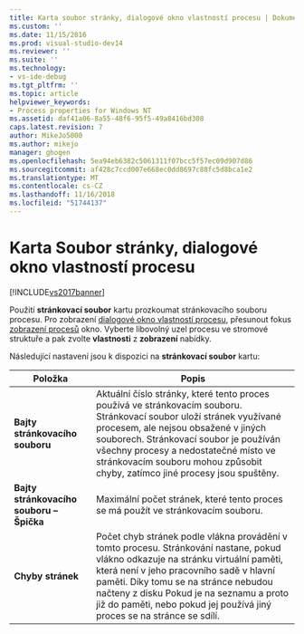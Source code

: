 ```yaml
---
title: Karta soubor stránky, dialogové okno vlastností procesu | Dokumentace Microsoftu
ms.custom: ''
ms.date: 11/15/2016
ms.prod: visual-studio-dev14
ms.reviewer: ''
ms.suite: ''
ms.technology:
- vs-ide-debug
ms.tgt_pltfrm: ''
ms.topic: article
helpviewer_keywords:
- Process properties for Windows NT
ms.assetid: daf41a06-8a55-48f6-95f5-49a8416bd308
caps.latest.revision: 7
author: MikeJo5000
ms.author: mikejo
manager: ghogen
ms.openlocfilehash: 5ea94eb6382c5061311f07bcc5f57ec09d907d86
ms.sourcegitcommit: af428c7ccd007e668ec0dd8697c88fc5d8bca1e2
ms.translationtype: MT
ms.contentlocale: cs-CZ
ms.lasthandoff: 11/16/2018
ms.locfileid: "51744137"
---
```

# <a name="page-file-tab-process-properties-dialog-box"></a>Karta Soubor stránky, dialogové okno vlastností procesu
[!INCLUDE[vs2017banner](../includes/vs2017banner.md)]

Použití **stránkovací soubor** kartu prozkoumat stránkovacího souboru procesu. Pro zobrazení [dialogové okno vlastností procesu](../debugger/process-properties-dialog-box.md), přesunout fokus [zobrazení procesů](../debugger/processes-view.md) okno. Vyberte libovolný uzel procesu ve stromové struktuře a pak zvolte **vlastnosti** z **zobrazení** nabídky.  
  
 Následující nastavení jsou k dispozici na **stránkovací soubor** kartu:  
  
|Položka|Popis|  
|-----------|-----------------|  
|**Bajty stránkovacího souboru**|Aktuální číslo stránky, které tento proces používá ve stránkovacím souboru. Stránkovací soubor uloží stránek využívané procesem, ale nejsou obsažené v jiných souborech. Stránkovací soubor je používán všechny procesy a nedostatečné místo ve stránkovacím souboru mohou způsobit chyby, zatímco jiné procesy jsou spuštěny.|  
|**Bajty stránkovacího souboru – Špička**|Maximální počet stránek, které tento proces se má použít ve stránkovacím souboru.|  
|**Chyby stránek**|Počet chyb stránek podle vlákna provádění v tomto procesu. Stránkování nastane, pokud vlákno odkazuje na stránku virtuální paměti, která není v jeho pracovního sadě v hlavní paměti. Díky tomu se na stránce nebudou načteny z disku Pokud je na seznamu a proto již do paměti, nebo pokud jej používá jiný proces se na stránce se sdílí.|



